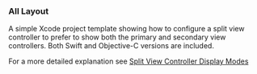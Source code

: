 ### All Layout

A simple Xcode project template showing how to configure a split view controller to prefer to show both the primary and secondary view controllers. Both Swift and Objective-C versions are included.

For a more detailed explanation see [Split View Controller Display Modes](https://useyourloaf.com/blog/split-view-controller-display-modes/)
